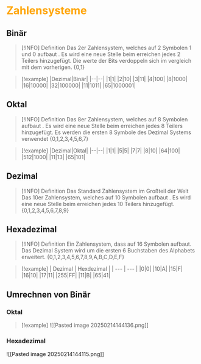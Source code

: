 # <font color = "orange">Zahlensysteme</font>

## Binär
>[!INFO] Definition
>Das 2er Zahlensystem, welches auf 2 Symbolen 1 und 0 aufbaut . 
>Es wird eine neue Stelle beim erreichen jedes 2 Teilers hinzugefügt.
>Die werte der Bits verdoppeln sich im vergleich mit dem vorherigen.
>{0,1}


>[!example]
>|Dezimal|Binär|
>|--|--|
>|1|1|
>|2|10|
>|3|11|
>|4|100|
>|8|1000|
>|16|10000|
>|32|100000|
>|11|1011|
>|65|1000001|

## Oktal
>[!INFO] Definition
>Das 8er Zahlensystem, welches auf 8 Symbolen aufbaut . 
>Es wird eine neue Stelle beim erreichen jedes 8 Teilers hinzugefügt.
>Es werden die ersten 8 Symbole des Dezimal Systems verwendet
>{0,1,2,3,4,5,6,7}

>[!example]
> |Dezimal|Oktal|
>|--|--|
>|1|1|
>|5|5|
>|7|7|
>|8|10|
>|64|100|
>|512|1000|
>|11|13|
>|65|101|

## Dezimal
>[!INFO] Definition
>Das Standard Zahlensystem im Großteil der Welt
>Das 10er Zahlensystem, welches auf 10 Symbolen aufbaut . 
>Es wird eine neue Stelle beim erreichen jedes 10 Teilers hinzugefügt.
>{0,1,2,3,4,5,6,7,8,9}
## Hexadezimal
 
>[!INFO] Definition
>Ein Zahlensystem, dass auf 16 Symbolen aufbaut.
>Das Dezimal System wird um die ersten 6 Buchstaben des Alphabets erweitert.
>{0,1,2,3,4,5,6,7,8,9,A,B,C,D,E,F}

>[!example]
>| Dezimal | Hexdezimal |
>| --- | --- |
>|0|0|
>|10|A|
>|15|F|
>|16|10|
|17|11|
|255|FF|
|11|B|
>|65|41|

## Umrechnen von Binär 

### Oktal
>[!example]
>![[Pasted image 20250214144136.png]]

### Hexadezimal

![[Pasted image 20250214144115.png]]
